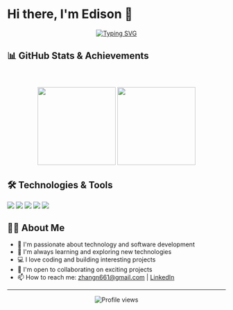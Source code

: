 # Hi there, I'm Edison 👋

<div align="center">

[![Typing SVG](https://readme-typing-svg.demolab.com?font=Fira+Code&pause=1000&width=435&lines=Welcome+to+my+GitHub+profile!;I'm+a+passionate+software+developer;Always+learning+new+technologies)](https://git.io/typing-svg)

</div>

## 📊 GitHub Stats & Achievements

<div align="center">
  <!-- <img src="https://github-readme-streak-stats.herokuapp.com?user=Edison-A-N&theme=tokyonight" alt="Edison's streak stats" width="80%"/> -->
  <br/><br/>
  <img src="https://github-readme-stats.vercel.app/api?username=Edison-A-N&theme=tokyonight&show_icons=true" height="180em"/>
  <img src="https://github-readme-stats.vercel.app/api/top-langs/?username=Edison-A-N&layout=compact&theme=tokyonight" height="180em"/>
</div>

## 🛠️ Technologies & Tools

![](https://img.shields.io/badge/Code-JavaScript-informational?style=flat&logo=javascript&logoColor=white&color=2bbc8a)
![](https://img.shields.io/badge/Code-Python-informational?style=flat&logo=python&logoColor=white&color=2bbc8a)
![](https://img.shields.io/badge/Tools-Docker-informational?style=flat&logo=docker&logoColor=white&color=2bbc8a)
![](https://img.shields.io/badge/Tools-Kubernetes-informational?style=flat&logo=kubernetes&logoColor=white&color=2bbc8a)
![](https://img.shields.io/badge/Tools-Git-informational?style=flat&logo=git&logoColor=white&color=2bbc8a)

## 👨‍💻 About Me

- 🔭 I'm passionate about technology and software development
- 🌱 I'm always learning and exploring new technologies
- 💻 I love coding and building interesting projects
- 🤝 I'm open to collaborating on exciting projects
- 📫 How to reach me: [zhangn661@gmail.com](mailto:zhangn661@gmail.com) | [LinkedIn](https://www.linkedin.com/in/nan-zhang-48a4631a9/)
<!-- - ⚡ Fun fact: I love exploring new technologies and building innovative solutions -->

<!-- ## 🌟 Featured Projects

<div align="center">
  
[![Readme Card](https://github-readme-stats.vercel.app/api/pin/?username=Edison-A-N&repo=your-repo-name&theme=tokyonight)](https://github.com/Edison-A-N/your-repo-name)

</div>

## 🤝 Connect with Me

<div align="center">
  
[![LinkedIn](https://img.shields.io/badge/LinkedIn-0077B5?style=for-the-badge&logo=linkedin&logoColor=white)](your-linkedin-url)
[![Twitter](https://img.shields.io/badge/Twitter-1DA1F2?style=for-the-badge&logo=twitter&logoColor=white)](your-twitter-url)
[![Portfolio](https://img.shields.io/badge/Portfolio-FF5722?style=for-the-badge&logo=google-chrome&logoColor=white)](your-portfolio-url) -->

<!-- </div> -->

---
<div align="center">
  <img src="https://komarev.com/ghpvc/?username=Edison-A-N&style=flat-square&color=blue" alt="Profile views"/>
</div>
